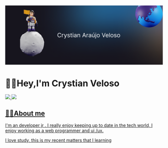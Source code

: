 

![cover.gif](img/cover-git.png)

# 🖖🏻Hey,I'm Crystian Veloso
<div align="left">
  <a href="https://github.com/rafaballerini">
  <img height="180em" src="https://github-readme-stats.vercel.app/api?username=crystian97&show_icons=true&theme=dracula&include_all_commits=true&count_private=true"/>
  <img height="180em" src="https://github-readme-stats.vercel.app/api/top-langs/?username=crystian97&layout=compact&langs_count=7&theme=dracula"/>
</div>

## 👦🏻About me

I'm an developer jr . I really enjoy keeping up to date in the tech world, I enjoy working as a web programmer and ui /ux.


I love study, this is my recent matters that I learning
